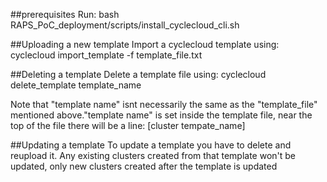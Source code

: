 ##prerequisites
Run:
	 bash RAPS_PoC_deployment/scripts/install_cyclecloud_cli.sh

##Uploading a new template
Import a cyclecloud template using:
	cyclecloud import_template -f template_file.txt

##Deleting a template
Delete a template file using:
	cyclecloud delete_template template_name

Note that "template name" isnt necessarily the same as the "template\_file" mentioned above."template name" is set inside the template file, near the top of the file there will be a line:
	[cluster tempate_name]

##Updating a template
To update a template you have to delete and reupload it. Any existing clusters created from that template won't be updated, only new clusters created after the template is updated
